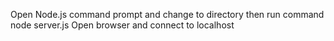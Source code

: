 Open Node.js command prompt and change to directory then run command node server.js
Open browser and connect to localhost

